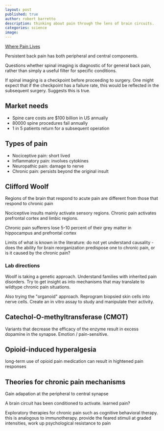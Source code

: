 ```yaml
---
layout: post
published: true
author: robert barretto
description: thinking about pain through the lens of brain circuits.
categories: science
image:
---
```

[Where Pain Lives](https://aeon.co/essays/to-treat-back-pain-look-to-the-brain-not-the-spine)

Persistent back pain has both peripheral and central components.

Questions whether spinal imaging is diagnostic of for general back pain, rather than simply a useful filter for specific conditions.  

If spinal imaging is a checkpoint before proceeding to surgery.  One might expect that if the checkpoint has a failure rate, this would be reflected in the subsequent surgery.  Suggests this is true.

## Market needs
- Spine care costs are $100 billion in US annually
- 80000 spine procedures fail annually
- 1 in 5 patients return for a subsequent operation

## Types of pain
- Nociceptive pain: short lived
- Inflammatory pain: involves cytokines
- Neuropathic pain: damage to nerve
- Chronic pain: persists beyond the original insult

## Clifford Woolf
Regions of the brain that respond to acute pain are different from those that respond to chronic pain

Nociceptive insults mainly activate sensory regions.  Chronic pain activates prefrontal cortex and limbic regions.

Chronic pain sufferers lose 5-10 percent of their grey matter in hippocampus and prefrontal cortex

Limits of what is known in the literature:  do not yet understand causality - does the ability for brain reorganization predispose one to  chronic pain, or is it caused by the chronic pain?

### Lab directions
Woolf is taking a genetic approach.  Understand families with inherited pain disorders.  Try to get insight as into mechanisms that may translate to wildtype chronic pain situations.

Also trying the "organoid" approach.  Reprogram biopsied skin cells into nerve cells.  Create an in vitro assay to study and manipulate their activity.

## Catechol-O-methyltransferase (CMOT)
Variants that decrease the efficacy of the enzyme result in excess dopamine in the synapse.  Emotion / pain-sensitive.


## Opioid-induced hyperalgesia
long-term use of opioid pain medication can result in hightened pain responses

## Theories for chronic pain mechanisms

Gain adapation at the peripheral to central synapse

A brain circuit has been conditioned to activate.  learned pain?

Exploratory therapies for chronic pain such as cognitive behavioral therapy.  this is analogous to immunotherapy.  provide the feared stimuli at graded intensities, work up psychological resistance to pain
